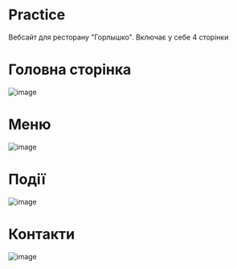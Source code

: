 # Practice
Вебсайт для ресторану "Горлышко". Включає у себе 4 сторінки
# Головна сторінка 
![image](https://github.com/user-attachments/assets/dbc5cde3-4a90-42de-8931-a8e6dc2df706)
# Меню 
![image](https://github.com/user-attachments/assets/994e1a79-6fda-4511-9b7f-1814474342cb)
# Події
![image](https://github.com/user-attachments/assets/42736ee1-bcab-47f1-af4e-451eb37ed05e)
# Контакти
![image](https://github.com/user-attachments/assets/ccd06249-0741-4137-a920-c783bf1ab43f)
